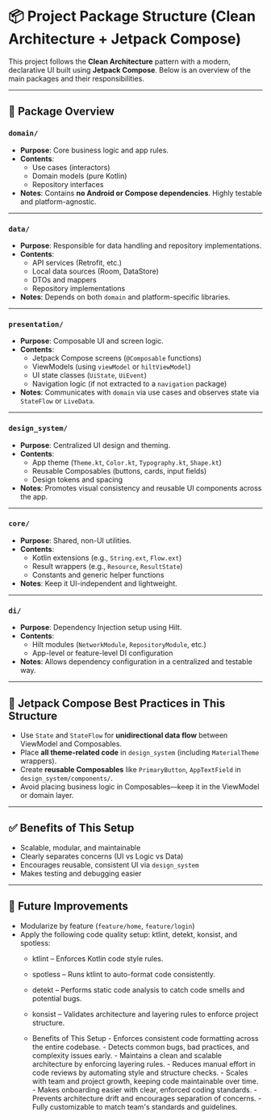 # 📦 Project Package Structure (Clean Architecture + Jetpack Compose)

This project follows the **Clean Architecture** pattern with a modern, declarative UI built using **Jetpack Compose**. Below is an overview of the main packages and their responsibilities.

---

## 🧱 Package Overview

### `domain/`
- **Purpose**: Core business logic and app rules.
- **Contents**:
    - Use cases (interactors)
    - Domain models (pure Kotlin)
    - Repository interfaces
- **Notes**: Contains **no Android or Compose dependencies**. Highly testable and platform-agnostic.

---

### `data/`
- **Purpose**: Responsible for data handling and repository implementations.
- **Contents**:
    - API services (Retrofit, etc.)
    - Local data sources (Room, DataStore)
    - DTOs and mappers
    - Repository implementations
- **Notes**: Depends on both `domain` and platform-specific libraries.

---

### `presentation/`
- **Purpose**: Composable UI and screen logic.
- **Contents**:
    - Jetpack Compose screens (`@Composable` functions)
    - ViewModels (using `viewModel` or `hiltViewModel`)
    - UI state classes (`UiState`, `UiEvent`)
    - Navigation logic (if not extracted to a `navigation` package)
- **Notes**: Communicates with `domain` via use cases and observes state via `StateFlow` or `LiveData`.

---

### `design_system/`
- **Purpose**: Centralized UI design and theming.
- **Contents**:
    - App theme (`Theme.kt`, `Color.kt`, `Typography.kt`, `Shape.kt`)
    - Reusable Composables (buttons, cards, input fields)
    - Design tokens and spacing
- **Notes**: Promotes visual consistency and reusable UI components across the app.

---

### `core/`
- **Purpose**: Shared, non-UI utilities.
- **Contents**:
    - Kotlin extensions (e.g., `String.ext`, `Flow.ext`)
    - Result wrappers (e.g., `Resource`, `ResultState`)
    - Constants and generic helper functions
- **Notes**: Keep it UI-independent and lightweight.

---

### `di/`
- **Purpose**: Dependency Injection setup using Hilt.
- **Contents**:
    - Hilt modules (`NetworkModule`, `RepositoryModule`, etc.)
    - App-level or feature-level DI configuration
- **Notes**: Allows dependency configuration in a centralized and testable way.

---



## 🧩 Jetpack Compose Best Practices in This Structure

- Use `State` and `StateFlow` for **unidirectional data flow** between ViewModel and Composables.
- Place **all theme-related code** in `design_system` (including `MaterialTheme` wrappers).
- Create **reusable Composables** like `PrimaryButton`, `AppTextField` in `design_system/components/`.
- Avoid placing business logic in Composables—keep it in the ViewModel or domain layer.

---

## ✅ Benefits of This Setup

- Scalable, modular, and maintainable
- Clearly separates concerns (UI vs Logic vs Data)
- Encourages reusable, consistent UI via `design_system`
- Makes testing and debugging easier

---

## 🔄 Future Improvements

- Modularize by feature (`feature/home`, `feature/login`)
- Apply the following code quality setup: ktlint, detekt, konsist, and spotless:
    - ktlint – Enforces Kotlin code style rules.
    - spotless – Runs ktlint to auto-format code consistently.
    - detekt – Performs static code analysis to catch code smells and potential bugs.
    - konsist – Validates architecture and layering rules to enforce project structure.

  - Benefits of This Setup
        - Enforces consistent code formatting across the entire codebase.
        - Detects common bugs, bad practices, and complexity issues early.
        - Maintains a clean and scalable architecture by enforcing layering rules.
        - Reduces manual effort in code reviews by automating style and structure checks.
        - Scales with team and project growth, keeping code maintainable over time.
        - Makes onboarding easier with clear, enforced coding standards.
        - Prevents architecture drift and encourages separation of concerns.
        - Fully customizable to match team's standards and guidelines.


